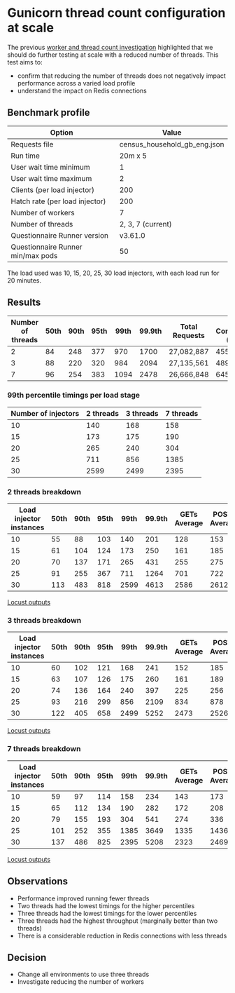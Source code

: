 # Gunicorn thread count configuration at scale

The previous [worker and thread count investigation](https://github.com/ONSdigital/eq-survey-runner-benchmark/blob/main/doc/performance-investigations/0013-gunicorn-worker-thread-config/summary.md) highlighted that we should do further testing at scale with a reduced number of threads. This test aims to:
- confirm that reducing the number of threads does not negatively impact performance across a varied load profile
- understand the impact on Redis connections

## Benchmark profile

| Option                             | Value                        |
|------------------------------------|------------------------------|
| Requests file                      | census_household_gb_eng.json |
| Run time                           | 20m x 5                      |
| User wait time minimum             | 1                            |
| User wait time maximum             | 2                            |
| Clients (per load injector)        | 200                          |
| Hatch rate (per load injector)     | 200                          |
| Number of workers                  | 7                            |
| Number of threads                  | 2, 3, 7 (current)            |
| Questionnaire Runner version       | v3.61.0                      |
| Questionnaire Runner min/max pods  | 50                           |

The load used was 10, 15, 20, 25, 30 load injectors, with each load run for 20 minutes.

## Results


| Number of threads | 50th | 90th | 95th | 99th | 99.9th | Total Requests | Redis Connections (peak) | 
| ----------------- | ---- | ---- | ---- | ---- | ------ | -------------- | ------------------------ |
| 2 | 84 | 248 | 377 | 970 | 1700 | 27,082,887 | 455 |
| 3 | 88 | 220 | 320 | 984 | 2094 | 27,135,561 | 489 |
| 7 | 96 | 254 | 383 | 1094 | 2478 | 26,666,848 | 645 |

### 99th percentile timings per load stage

| Number of injectors | 2 threads	| 3 threads	| 7 threads |
| ------------------- | ---------	| ---------	| --------- |
| 10 | 140 | 168 | 158 |
| 15 | 173 | 175 | 190 |
| 20 | 265 | 240 | 304 |
| 25 | 711 | 856 | 1385 |
| 30 | 2599 | 2499 | 2395 |

### 2 threads breakdown

| Load injector instances | 50th | 90th | 95th | 99th | 99.9th | GETs Average | POSTs Average | Total Requests |
| ----------------------- | ---- | ---- | ---- | ---- | ------ | ------------ | ------------- | -------------- |
| 10 | 55 | 88 | 103 | 140 | 201 | 128 | 153 | 2,956,643 |
| 15 | 61 | 104 | 124 | 173 | 250 | 161 | 185 | 4,389,345 |
| 20 | 70 | 137 | 171 | 265 | 431 | 255 | 275 | 5,743,555 |
| 25 | 91 | 255 | 367 | 711 | 1264 | 701 | 722 | 6,770,322 |
| 30 | 113 | 483 | 818 | 2599 | 4613 | 2586 | 2612 | 7,223,022 |

[Locust outputs](https://console.cloud.google.com/storage/browser/eq-stress-test-load-injectors-benchmark-outputs/stress-test-2020-01-11-seven-workers-two-threads/)

### 3 threads breakdown

| Load injector instances | 50th | 90th | 95th | 99th | 99.9th | GETs Average | POSTs Average | Total Requests |
| ----------------------- | ---- | ---- | ---- | ---- | ------ | ------------ | ------------- | -------------- |
| 10 | 60 | 102 | 121 | 168 | 241 | 152 | 185 | 2,925,626 |
| 15 | 63 | 107 | 126 | 175 | 260 | 161 | 189 | 4,377,001 |
| 20 | 74 | 136 | 164 | 240 | 397 | 225 | 256 | 5,734,824 |
| 25 | 93 | 216 | 299 | 856 | 2109 | 834 | 878 | 6,792,238 |
| 30 | 122 | 405 | 658 | 2499 | 5252 | 2473 | 2526 | 7,305,872 |

[Locust outputs](https://console.cloud.google.com/storage/browser/eq-stress-test-load-injectors-benchmark-outputs/stress-test-2020-01-11-seven-workers-three-threads/)

### 7 threads breakdown

| Load injector instances | 50th | 90th | 95th | 99th | 99.9th | GETs Average | POSTs Average | Total Requests |
| ----------------------- | ---- | ---- | ---- | ---- | ------ | ------------ | ------------- | -------------- |
| 10 | 59 | 97 | 114 | 158 | 234 | 143 | 173 | 2,934,219 |
| 15 | 65 | 112 | 134 | 190 | 282 | 172 | 208 | 4,358,995 |
| 20 | 79 | 155 | 193 | 304 | 541 | 274 | 336 | 5,670,734 |
| 25 | 101 | 252 | 355 | 1385 | 3649 | 1335 | 1436 | 6,588,228 |
| 30 | 137 | 486 | 825 | 2395 | 5208 | 2323 | 2469 | 7,114,672 |

[Locust outputs](https://console.cloud.google.com/storage/browser/eq-stress-test-load-injectors-benchmark-outputs/stress-test-2020-01-08-baseline)

## Observations

- Performance improved running fewer threads
- Two threads had the lowest timings for the higher percentiles
- Three threads had the lowest timings for the lower percentiles
- Three threads had the highest throughput (marginally better than two threads)
- There is a considerable reduction in Redis connections with less threads

## Decision

- Change all environments to use three threads
- Investigate reducing the number of workers

